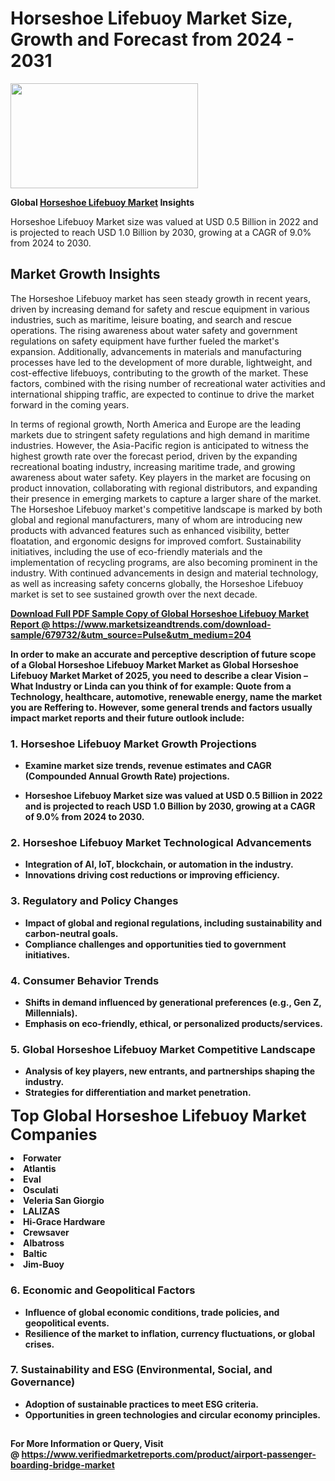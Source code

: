 <H1>Horseshoe Lifebuoy Market Size, Growth and Forecast from 2024 - 2031</H1><img class="aligncenter size-medium wp-image-584254" src="https://thirdeyenews.in/wp-content/uploads/2024/09/Global-Market-Research-300x168.jpeg" alt="" width="300" height="168" /><p><strong>Global&nbsp;<a href="https://www.marketsizeandtrends.com/download-sample/679732/&amp;utm_source=Pulse&amp;utm_medium=204">Horseshoe Lifebuoy Market</a> Insights</strong></p><p>Horseshoe Lifebuoy Market size was valued at USD 0.5 Billion in 2022 and is projected to reach USD 1.0 Billion by 2030, growing at a CAGR of 9.0% from 2024 to 2030.</p><p><h2>Market Growth Insights</h2> <p>The Horseshoe Lifebuoy market has seen steady growth in recent years, driven by increasing demand for safety and rescue equipment in various industries, such as maritime, leisure boating, and search and rescue operations. The rising awareness about water safety and government regulations on safety equipment have further fueled the market's expansion. Additionally, advancements in materials and manufacturing processes have led to the development of more durable, lightweight, and cost-effective lifebuoys, contributing to the growth of the market. These factors, combined with the rising number of recreational water activities and international shipping traffic, are expected to continue to drive the market forward in the coming years.</p> <p><strong><a href="#"></a></strong></p> <p>In terms of regional growth, North America and Europe are the leading markets due to stringent safety regulations and high demand in maritime industries. However, the Asia-Pacific region is anticipated to witness the highest growth rate over the forecast period, driven by the expanding recreational boating industry, increasing maritime trade, and growing awareness about water safety. Key players in the market are focusing on product innovation, collaborating with regional distributors, and expanding their presence in emerging markets to capture a larger share of the market. The Horseshoe Lifebuoy market's competitive landscape is marked by both global and regional manufacturers, many of whom are introducing new products with advanced features such as enhanced visibility, better floatation, and ergonomic designs for improved comfort. Sustainability initiatives, including the use of eco-friendly materials and the implementation of recycling programs, are also becoming prominent in the industry. With continued advancements in design and material technology, as well as increasing safety concerns globally, the Horseshoe Lifebuoy market is set to see sustained growth over the next decade.</p> <p><strong><a href="#"></p><p><span class=""><strong>Download Full PDF Sample Copy of Global Horseshoe Lifebuoy Market Report</strong> @ <a href="https://www.marketsizeandtrends.com/download-sample/679732/&amp;utm_source=Pulse&amp;utm_medium=204" target="_blank">https://www.marketsizeandtrends.com/download-sample/679732/&amp;utm_source=Pulse&amp;utm_medium=204</a></span></p><p>In order to make an accurate and perceptive description of future scope of a Global&nbsp;Horseshoe Lifebuoy Market Market as Global&nbsp;Horseshoe Lifebuoy Market Market of 2025, you need to describe a clear Vision &ndash; What Industry or Linda can you think of for example: Quote from a Technology, healthcare, automotive, renewable energy, name the market you are Reffering to. However, some general trends and factors usually impact market reports and their future outlook include:</p><h3>1.&nbsp;<strong>Horseshoe Lifebuoy Market Growth Projections</strong></h3><ul><li>Examine market size trends, revenue estimates and CAGR (Compounded Annual Growth Rate) projections.</li><li><p>Horseshoe Lifebuoy Market size was valued at USD 0.5 Billion in 2022 and is projected to reach USD 1.0 Billion by 2030, growing at a CAGR of 9.0% from 2024 to 2030.</p></li></ul><h3>2.&nbsp;<strong>Horseshoe Lifebuoy Market Technological Advancements</strong></h3><ul><li>Integration of AI, IoT, blockchain, or automation in the industry.</li><li>Innovations driving cost reductions or improving efficiency.</li></ul><h3>3.&nbsp;<strong>Regulatory and Policy Changes</strong></h3><ul><li>Impact of global and regional regulations, including sustainability and carbon-neutral goals.</li><li>Compliance challenges and opportunities tied to government initiatives.</li></ul><h3>4.&nbsp;<strong>Consumer Behavior Trends</strong></h3><ul><li>Shifts in demand influenced by generational preferences (e.g., Gen Z, Millennials).</li><li>Emphasis on eco-friendly, ethical, or personalized products/services.</li></ul><h3>5.&nbsp;<strong>Global Horseshoe Lifebuoy Market Competitive Landscape</strong></h3><ul><li>Analysis of key players, new entrants, and partnerships shaping the industry.</li><li>Strategies for differentiation and market penetration.</li></ul><p data-pm-slice="1 1 []"><span style="color: inherit; font-family: inherit; font-size: 25px;">Top Global Horseshoe Lifebuoy Market Companies</span></p><div class="" data-test-id=""><p><li>Forwater</li><li> Atlantis</li><li> Eval</li><li> Osculati</li><li> Veleria San Giorgio</li><li> LALIZAS</li><li> Hi-Grace Hardware</li><li> Crewsaver</li><li> Albatross</li><li> Baltic</li><li> Jim-Buoy</li></p></div><h3>6.&nbsp;<strong>Economic and Geopolitical Factors</strong></h3><ul><li>Influence of global economic conditions, trade policies, and geopolitical events.</li><li>Resilience of the market to inflation, currency fluctuations, or global crises.</li></ul><h3>7.&nbsp;<strong>Sustainability and ESG (Environmental, Social, and Governance)</strong></h3><ul><li>Adoption of sustainable practices to meet ESG criteria.</li><li>Opportunities in green technologies and circular economy principles.</li></ul><h2><strong style="font-size: 14px;">For More Information or Query, Visit @&nbsp;</strong><a style="background-color: #ffffff; font-size: 14px;" href="https://www.marketsizeandtrends.com/report/horseshoe-lifebuoy-market/" target="_blank">https://www.verifiedmarketreports.com/product/airport-passenger-boarding-bridge-market</a></h2>
